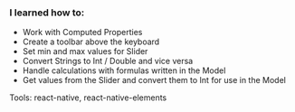 ### I learned how to:

- Work with Computed Properties
- Create a toolbar above the keyboard
- Set min and max values for Slider
- Convert Strings to Int / Double and vice versa
- Handle calculations with formulas written in the Model
- Get values from the Slider and convert them to Int for use in the Model

Tools: react-native, react-native-elements

